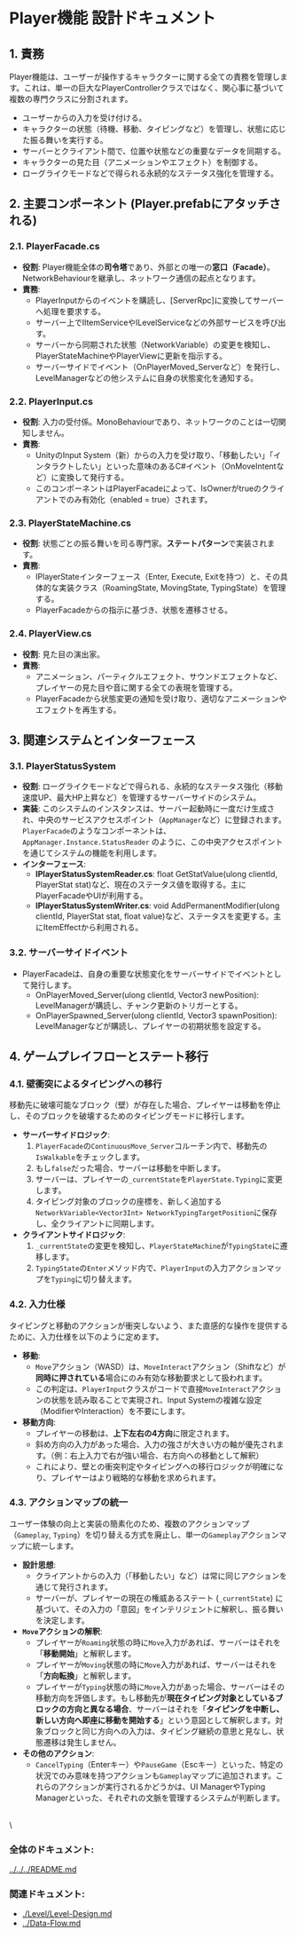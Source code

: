 # **Player機能 設計ドキュメント**

## **1\. 責務**

Player機能は、ユーザーが操作するキャラクターに関する全ての責務を管理します。これは、単一の巨大なPlayerControllerクラスではなく、関心事に基づいて複数の専門クラスに分割されます。

* ユーザーからの入力を受け付ける。  
* キャラクターの状態（待機、移動、タイピングなど）を管理し、状態に応じた振る舞いを実行する。  
* サーバーとクライアント間で、位置や状態などの重要なデータを同期する。  
* キャラクターの見た目（アニメーションやエフェクト）を制御する。  
* ローグライクモードなどで得られる永続的なステータス強化を管理する。

## **2\. 主要コンポーネント (Player.prefabにアタッチされる)**

### **2.1. PlayerFacade.cs**

* **役割**: Player機能全体の**司令塔**であり、外部との唯一の**窓口（Facade）**。NetworkBehaviourを継承し、ネットワーク通信の起点となります。  
* **責務**:  
  * PlayerInputからのイベントを購読し、\[ServerRpc\]に変換してサーバーへ処理を要求する。  
  * サーバー上でIItemServiceやILevelServiceなどの外部サービスを呼び出す。  
  * サーバーから同期された状態（NetworkVariable）の変更を検知し、PlayerStateMachineやPlayerViewに更新を指示する。  
  * サーバーサイドでイベント（OnPlayerMoved\_Serverなど）を発行し、LevelManagerなどの他システムに自身の状態変化を通知する。

### **2.2. PlayerInput.cs**

* **役割**: 入力の受付係。MonoBehaviourであり、ネットワークのことは一切関知しません。  
* **責務**:  
  * UnityのInput System（新）からの入力を受け取り、「移動したい」「インタラクトしたい」といった意味のあるC\#イベント（OnMoveIntentなど）に変換して発行する。  
  * このコンポーネントはPlayerFacadeによって、IsOwnerがtrueのクライアントでのみ有効化（enabled \= true）されます。

### **2.3. PlayerStateMachine.cs**

* **役割**: 状態ごとの振る舞いを司る専門家。**ステートパターン**で実装されます。  
* **責務**:  
  * IPlayerStateインターフェース（Enter, Execute, Exitを持つ）と、その具体的な実装クラス（RoamingState, MovingState, TypingState）を管理する。  
  * PlayerFacadeからの指示に基づき、状態を遷移させる。

### **2.4. PlayerView.cs**

* **役割**: 見た目の演出家。  
* **責務**:  
  * アニメーション、パーティクルエフェクト、サウンドエフェクトなど、プレイヤーの見た目や音に関する全ての表現を管理する。  
  * PlayerFacadeから状態変更の通知を受け取り、適切なアニメーションやエフェクトを再生する。

## **3\. 関連システムとインターフェース**

### **3.1. PlayerStatusSystem**

* **役割**: ローグライクモードなどで得られる、永続的なステータス強化（移動速度UP、最大HP上昇など）を管理するサーバーサイドのシステム。  
* **実装**: このシステムのインスタンスは、サーバー起動時に一度だけ生成され、中央のサービスアクセスポイント（`AppManager`など）に登録されます。`PlayerFacade`のようなコンポーネントは、`AppManager.Instance.StatusReader` のように、この中央アクセスポイントを通じてシステムの機能を利用します。
* **インターフェース**:  
  * **IPlayerStatusSystemReader.cs**: float GetStatValue(ulong clientId, PlayerStat stat)など、現在のステータス値を取得する。主にPlayerFacadeやUIが利用する。  
  * **IPlayerStatusSystemWriter.cs**: void AddPermanentModifier(ulong clientId, PlayerStat stat, float value)など、ステータスを変更する。主にItemEffectから利用される。

### **3.2. サーバーサイドイベント**

* PlayerFacadeは、自身の重要な状態変化をサーバーサイドでイベントとして発行します。  
  * OnPlayerMoved\_Server(ulong clientId, Vector3 newPosition): LevelManagerが購読し、チャンク更新のトリガーとする。  
  * OnPlayerSpawned\_Server(ulong clientId, Vector3 spawnPosition): LevelManagerなどが購読し、プレイヤーの初期状態を設定する。

## **4. ゲームプレイフローとステート移行**

### **4.1. 壁衝突によるタイピングへの移行**

移動先に破壊可能なブロック（壁）が存在した場合、プレイヤーは移動を停止し、そのブロックを破壊するためのタイピングモードに移行します。

*   **サーバーサイドロジック**:
    1.  `PlayerFacade`の`ContinuousMove_Server`コルーチン内で、移動先の`IsWalkable`をチェックします。
    2.  もし`false`だった場合、サーバーは移動を中断します。
    3.  サーバーは、プレイヤーの`_currentState`を`PlayerState.Typing`に変更します。
    4.  タイピング対象のブロックの座標を、新しく追加する`NetworkVariable<Vector3Int> NetworkTypingTargetPosition`に保存し、全クライアントに同期します。
*   **クライアントサイドロジック**:
    1.  `_currentState`の変更を検知し、`PlayerStateMachine`が`TypingState`に遷移します。
    2.  `TypingState`の`Enter`メソッド内で、`PlayerInput`の入力アクションマップを`Typing`に切り替えます。

### **4.2. 入力仕様**

タイピングと移動のアクションが衝突しないよう、また直感的な操作を提供するために、入力仕様を以下のように定めます。

*   **移動**:
    *   `Move`アクション（WASD）は、`MoveInteract`アクション（Shiftなど）が**同時に押されている**場合にのみ有効な移動要求として扱われます。
    *   この判定は、`PlayerInput`クラスがコードで直接`MoveInteract`アクションの状態を読み取ることで実現され、Input Systemの複雑な設定（ModifierやInteraction）を不要にします。
*   **移動方向**:
    *   プレイヤーの移動は、**上下左右の4方向**に限定されます。
    *   斜め方向の入力があった場合、入力の強さが大きい方の軸が優先されます。（例：右上入力で右が強い場合、右方向への移動として解釈）
    *   これにより、壁との衝突判定やタイピングへの移行ロジックが明確になり、プレイヤーはより戦略的な移動を求められます。

### **4.3. アクションマップの統一**

ユーザー体験の向上と実装の簡素化のため、複数のアクションマップ（`Gameplay`, `Typing`）を切り替える方式を廃止し、単一の`Gameplay`アクションマップに統一します。

*   **設計思想**:
    *   クライアントからの入力（「移動したい」など）は常に同じアクションを通じて発行されます。
    *   サーバーが、プレイヤーの現在の権威あるステート (`_currentState`) に基づいて、その入力の「意図」をインテリジェントに解釈し、振る舞いを決定します。
*   **`Move`アクションの解釈**:
    *   プレイヤーが`Roaming`状態の時に`Move`入力があれば、サーバーはそれを「**移動開始**」と解釈します。
    *   プレイヤーが`Moving`状態の時に`Move`入力があれば、サーバーはそれを「**方向転換**」と解釈します。
    *   プレイヤーが`Typing`状態の時に`Move`入力があった場合、サーバーはその移動方向を評価します。もし移動先が**現在タイピング対象としているブロックの方向と異なる場合**、サーバーはそれを「**タイピングを中断し、新しい方向へ即座に移動を開始する**」という意図として解釈します。対象ブロックと同じ方向への入力は、タイピング継続の意思と見なし、状態遷移は発生しません。
*   **その他のアクション**:
    *   `CancelTyping`（Enterキー）や`PauseGame`（Escキー）といった、特定の状況でのみ意味を持つアクションも`Gameplay`マップに追加されます。これらのアクションが実行されるかどうかは、UI ManagerやTyping Managerといった、それぞれの文脈を管理するシステムが判断します。

\
\
### **全体のドキュメント:**　
[../../../README.md](../../../README.md)
### **関連ドキュメント:**
* [./Level/Level-Design.md](../Level/Level-Design.md)  
* [../Data-Flow.md](../../../Data-Flow.md)
